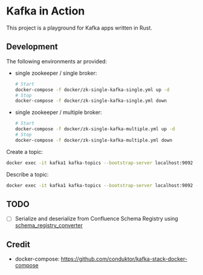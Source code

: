 # Kafka in Action

This project is a playground for Kafka apps written in Rust.

## Development

The following environments ar provided:

- single zookeeper / single broker:

  ```bash
  # Start
  docker-compose -f docker/zk-single-kafka-single.yml up -d
  # Stop
  docker-compose -f docker/zk-single-kafka-single.yml down
  ```
- single zookeeper / multiple broker:

  ```bash
  # Start
  docker-compose -f docker/zk-single-kafka-multiple.yml up -d
  # Stop
  docker-compose -f docker/zk-single-kafka-multiple.yml down
  ```

Create a topic:

```bash
docker exec -it kafka1 kafka-topics --bootstrap-server localhost:9092 --topic topic1 --describe
```

Describe a topic:

```bash
docker exec -it kafka1 kafka-topics --bootstrap-server localhost:9092 --topic topic1 --create --replication-factor 1 --partitions 3
```

## TODO

- [ ] Serialize and deserialize from Confluence Schema Registry using [schema_registry_converter](https://github.com/gklijs/schema_registry_converter)

## Credit

- docker-compose: https://github.com/conduktor/kafka-stack-docker-compose
